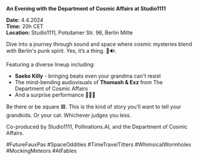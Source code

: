 **An Evening with the Department of Cosmic Affairs at Studio1111**

**Date:** 4.4.2024  
**Time:** 20h CET  
**Location:** Studio1111, Potsdamer Str. 96, Berlin Mitte

Dive into a journey through sound and space where cosmic mysteries blend with Berlin's punk spirit. Yes, it’s a thing. 🎨🔊.

Featuring a diverse lineup including:  
- **Saeko Killy** - bringing beats even your grandma can't resist  
- The mind-bending audiovisuals of **Thomash & Exz** from The Department of Cosmic Affairs  
- And a surprise performance 🌌🎨🎶

Be there or be square 🟦. This is the kind of story you’ll want to tell your grandkids. Or your cat. Whichever judges you less.

Co-produced by Studio1111, Pollinations.AI, and the Department of Cosmic Affairs.

\#FutureFauxPas \#SpaceOddities \#TimeTravelTitters \#WhimsicalWormholes \#MockingMeteors \#AIFables
